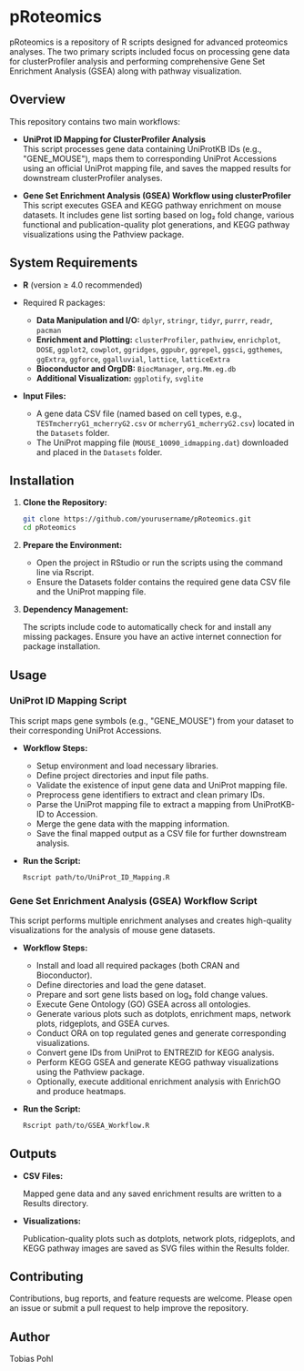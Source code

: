 # pRoteomics

pRoteomics is a repository of R scripts designed for advanced proteomics analyses. The two primary scripts included focus on processing gene data for clusterProfiler analysis and performing comprehensive Gene Set Enrichment Analysis (GSEA) along with pathway visualization.

## Overview

This repository contains two main workflows:

- **UniProt ID Mapping for ClusterProfiler Analysis**  
  This script processes gene data containing UniProtKB IDs (e.g., "GENE_MOUSE"), maps them to corresponding UniProt Accessions using an official UniProt mapping file, and saves the mapped results for downstream clusterProfiler analyses.

- **Gene Set Enrichment Analysis (GSEA) Workflow using clusterProfiler**  
  This script executes GSEA and KEGG pathway enrichment on mouse datasets. It includes gene list sorting based on log₂ fold change, various functional and publication-quality plot generations, and KEGG pathway visualizations using the Pathview package.

## System Requirements

- **R** (version ≥ 4.0 recommended)
- Required R packages:
  - **Data Manipulation and I/O:** `dplyr`, `stringr`, `tidyr`, `purrr`, `readr`, `pacman`
  - **Enrichment and Plotting:** `clusterProfiler`, `pathview`, `enrichplot`, `DOSE`, `ggplot2`, `cowplot`, `ggridges`, `ggpubr`, `ggrepel`, `ggsci`, `ggthemes`, `ggExtra`, `ggforce`, `ggalluvial`, `lattice`, `latticeExtra`
  - **Bioconductor and OrgDB:** `BiocManager`, `org.Mm.eg.db`
  - **Additional Visualization:** `ggplotify`, `svglite`

- **Input Files:**
  - A gene data CSV file (named based on cell types, e.g., `TESTmcherryG1_mcherryG2.csv` or `mcherryG1_mcherryG2.csv`) located in the `Datasets` folder.
  - The UniProt mapping file (`MOUSE_10090_idmapping.dat`) downloaded and placed in the `Datasets` folder.

## Installation

1. **Clone the Repository:**

   ```bash
   git clone https://github.com/yourusername/pRoteomics.git
   cd pRoteomics
   ```

2. **Prepare the Environment:**

   - Open the project in RStudio or run the scripts using the command line via Rscript.
   - Ensure the Datasets folder contains the required gene data CSV file and the UniProt mapping file.

3. **Dependency Management:**

   The scripts include code to automatically check for and install any missing packages. Ensure you have an active internet connection for package installation.

## Usage

### UniProt ID Mapping Script

This script maps gene symbols (e.g., "GENE_MOUSE") from your dataset to their corresponding UniProt Accessions.

- **Workflow Steps:**
  - Setup environment and load necessary libraries.
  - Define project directories and input file paths.
  - Validate the existence of input gene data and UniProt mapping file.
  - Preprocess gene identifiers to extract and clean primary IDs.
  - Parse the UniProt mapping file to extract a mapping from UniProtKB-ID to Accession.
  - Merge the gene data with the mapping information.
  - Save the final mapped output as a CSV file for further downstream analysis.

- **Run the Script:**

   ```bash
   Rscript path/to/UniProt_ID_Mapping.R
   ```

### Gene Set Enrichment Analysis (GSEA) Workflow Script

This script performs multiple enrichment analyses and creates high-quality visualizations for the analysis of mouse gene datasets.

- **Workflow Steps:**
  - Install and load all required packages (both CRAN and Bioconductor).
  - Define directories and load the gene dataset.
  - Prepare and sort gene lists based on log₂ fold change values.
  - Execute Gene Ontology (GO) GSEA across all ontologies.
  - Generate various plots such as dotplots, enrichment maps, network plots, ridgeplots, and GSEA curves.
  - Conduct ORA on top regulated genes and generate corresponding visualizations.
  - Convert gene IDs from UniProt to ENTREZID for KEGG analysis.
  - Perform KEGG GSEA and generate KEGG pathway visualizations using the Pathview package.
  - Optionally, execute additional enrichment analysis with EnrichGO and produce heatmaps.

- **Run the Script:**

   ```bash
   Rscript path/to/GSEA_Workflow.R
   ```

## Outputs

- **CSV Files:**
  
  Mapped gene data and any saved enrichment results are written to a Results directory.

- **Visualizations:**
  
  Publication-quality plots such as dotplots, network plots, ridgeplots, and KEGG pathway images are saved as SVG files within the Results folder.

## Contributing

Contributions, bug reports, and feature requests are welcome. Please open an issue or submit a pull request to help improve the repository.

## Author

Tobias Pohl